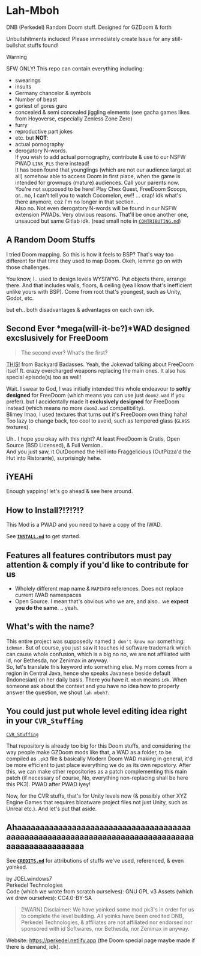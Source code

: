 # Lah-Mboh
 DNB (Perkedel) Random Doom stuff. Designed for GZDoom & forth

Unbullshitments included! Please immediately create Issue for any still-bullshat stuffs found!

> [!WARNING] 
> SFW ONLY! This repo can contain everything including: 
> - swearings
> - insults
> - Germany chancelor & symbols
> - Number of beast
> - goriest of gores guro
> - concealed & semi concealed jiggling elements (see gacha games likes from Hoyoverse, especially Zenless Zone Zero)
> - furry
> - reproductive part jokes 
> - etc.
> but **NOT**:
> - actual pornography
> - derogatory N-words.  
> If you wish to add actual pornography, contribute & use to our NSFW PWAD `LINK_PLS` there instead!  
> It has been found that younglings (which are not our audience target at all) somehow able to access Doom in first place, when the game is intended for grownups (mature) audiences.
> Call your parents now. You're not supposed to be here! Play Chex Quest, FreeDoom Scoops, or.. 
> no, I can't tell you to watch Cocomelon, ew!! ... crap! idk what's there anymore, coz I'm no longer in that section.
> .  
> Also no. Not even derogatory N-words will be found in our NSFW extension PWADs. Very obvious reasons. 
> That'll be once another one, unsauced but same Gitlab idk. (read small note in [`CONTRIBUTING.md`](CONTRIBUTING.md))

## A Random Doom Stuffs

I tried Doom mapping. So this is how it feels to BSP? That's way too different for that time they used to map Doom. Okeh, lemme go on with those challenges.

You know, I.. used to design levels WYSIWYG. 
Put objects there, arrange there. And that includes walls, floors, & 
ceiling (yea I know that's inefficient unlike yours with BSP). Come from root that's youngest, such as Unity, Godot, etc.

but eh.. both disadvantages & advantages on each own idk.

## Second Ever *mega(will-it-be?)*WAD designed excslusively for FreeDoom

> The second ever? What's the first?

[THIS!](https://www.moddb.com/mods/freedoom-badss-editionmappack) from Backyard Badasses. 
Yeah, the Jokewad talking about FreeDoom itself ft. crazy overcharged weapons replacing the main ones. 
It also has special episode(s) too as well!

Wait. I swear to God, I was initially intended this whole endeavour to **softly designed** for FreeDoom (which means you can use just `doom2.wad` if you prefer). 
but I accidentally made it **exclusively designed** for FreeDoom instead (which means no more `doom2.wad` compatibility).  
Blimey lmao, I used textures that turns out it's FreeDoom own thing haha! Too lazy to change back, too cool to avoid, such as tempered glass (`GLASS` textures).

Uh.. I hope you okay with this right? At least FreeDoom is Gratis, Open Source (BSD Licensed), & Full Version..  
And you just saw, it OutDoomed the Hell into Fraggelicious (OutPizza'd the Hut into Ristorante), surprisingly hehe.

## iYEAHi

Enough yapping! let's go ahead & see here around.

## How to Install?!?!?!?

This Mod is a PWAD and you need to have a copy of the IWAD.

See [**`INSTALL.md`**](INSTALL.md) to get started.

## Features all features contributors must pay attention & comply if you'd like to contribute for us

- Wholely different map name & `MAPINFO` references. Does not replace current IWAD namespaces
- Open Source. I mean that's obvious who we are, and also.. we **expect you do the same**. .. yeah.

## What's with the name?

This entire project was supposedly named `I don't know man` something: `idkman`. But of course, you just saw it touches id software 
trademark which can cause whole confusion, which is a big no no, we are not affiliated with id, nor Bethesda, nor Zenimax in anyway.  
So, let's translate this keyword into something else. 
My mom comes from a region in Central Java, hence she speaks Javanese beside default (Indonesian) on her daily basis. 
There you have it. `mboh` means `idk`. When someone ask about the context and you have no idea how to properly answer the question, we shout `lah mboh?`.

## You could just put whole level editing idea right in your `CVR_Stuffing`
[`CVR_Stuffing`](https://github.com/Perkedel/CVR_Stuffing)

That repository is already too big for this Doom stuffs, and considering the way people make GZDoom mods like that, a WAD as a folder, to be compiled as `.pk3` file & 
basically Modern Doom WAD making in general, it'd be more efficient to just place everything we do as its own repostory. 
After this, we can make other repositories as a patch complementing this main patch (if necessary of course, No, everything non-replacing shall be here this PK3). PWAD after PWAD iyey!

Now, for the CVR stuffs, that's for Unity levels now (& possibly other XYZ Engine Games that requires bloatware project files not just Unity, such as Unreal etc.). And let's put that aside.

## Ahaaaaaaaaaaaaaaaaaaaaaaaaaaaaaaaaaaaaaaaaaaaaaaaaaaaaaaaaaaaaaaaaaaaaaaaaaaaaaaaaaaaaaaaaaaaaaaaa

See [**`CREDITS.md`**](CREDITS.md) for attributions of stuffs we've used, referenced, & even yoinked.

by JOELwindows7  
Perkedel Technologies  
Code (which we wrote from scratch ourselves): GNU GPL v3
Assets (which we drew ourselves): CC4.0-BY-SA

> [!WARN]
> Disclaimer: We have yoinked some mod pk3's in order for us to complete the level building. All yoinks have been credited
> DNB, Perkedel Technologies, & affiliates are not affiliated nor endorsed nor sponsored with id Softwares, nor Bethesda, nor Zenimax in anyway.

Website: https://perkedel.netlify.app (the Doom special page maybe made if there is demand, idk).